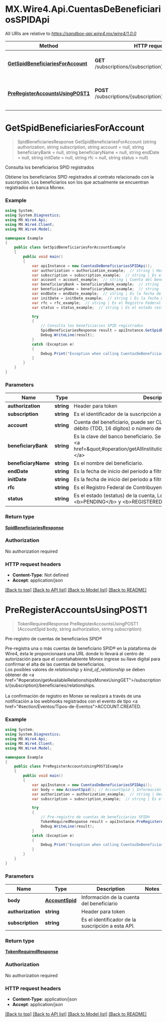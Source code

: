 # MX.Wire4.Api.CuentasDeBeneficiariosSPIDApi

All URIs are relative to *https://sandbox-api.wire4.mx/wire4/1.0.0*

Method | HTTP request | Description
------------- | ------------- | -------------
[**GetSpidBeneficiariesForAccount**](CuentasDeBeneficiariosSPIDApi.md#getspidbeneficiariesforaccount) | **GET** /subscriptions/{subscription}/beneficiaries/spid | Consulta los beneficiarios SPID registrados
[**PreRegisterAccountsUsingPOST1**](CuentasDeBeneficiariosSPIDApi.md#preregisteraccountsusingpost1) | **POST** /subscriptions/{subscription}/beneficiaries/spid | Pre-registro de cuentas de beneficiarios SPID®

<a name="getspidbeneficiariesforaccount"></a>
# **GetSpidBeneficiariesForAccount**
> SpidBeneficiariesResponse GetSpidBeneficiariesForAccount (string authorization, string subscription, string account = null, string beneficiaryBank = null, string beneficiaryName = null, string endDate = null, string initDate = null, string rfc = null, string status = null)

Consulta los beneficiarios SPID registrados

Obtiene los beneficiarios SPID registrados al contrato relacionado con la suscripción. Los beneficiarios son los que actualmente se encuentran registrados en banca Monex.

### Example
```csharp
using System;
using System.Diagnostics;
using MX.Wire4.Api;
using MX.Wire4.Client;
using MX.Wire4.Model;

namespace Example
{
    public class GetSpidBeneficiariesForAccountExample
    {
        public void main()
        {
            var apiInstance = new CuentasDeBeneficiariosSPIDApi();
            var authorization = authorization_example;  // string | Header para token
            var subscription = subscription_example;  // string | Es el identificador de la suscripción a esta API.
            var account = account_example;  // string | Cuenta del beneficiario, puede ser CLABE (18 dígitos), Tarjeta de débito  (TDD, 16 dígitos) o número de celular (10 dígitos). (optional) 
            var beneficiaryBank = beneficiaryBank_example;  // string | Es la clave del banco beneficiario. Se puede obtener del catalogo de <a href=\"#operation/getAllInstitutionsUsingGET\">instituciones.</a> (optional) 
            var beneficiaryName = beneficiaryName_example;  // string | Es el nombre del beneficiario. (optional) 
            var endDate = endDate_example;  // string | Es la fecha de inicio del periodo a filtrar en formato dd-mm-yyyy. (optional) 
            var initDate = initDate_example;  // string | Es la fecha de inicio del periodo a filtrar en formato dd-mm-yyyy. (optional) 
            var rfc = rfc_example;  // string | Es el Registro Federal de Contribuyentes (RFC) del beneficiario. (optional) 
            var status = status_example;  // string | Es el estado (estatus) de la cuenta, Los valores pueden ser <b>PENDING</b> y <b>REGISTERED</b>. (optional) 

            try
            {
                // Consulta los beneficiarios SPID registrados
                SpidBeneficiariesResponse result = apiInstance.GetSpidBeneficiariesForAccount(authorization, subscription, account, beneficiaryBank, beneficiaryName, endDate, initDate, rfc, status);
                Debug.WriteLine(result);
            }
            catch (Exception e)
            {
                Debug.Print("Exception when calling CuentasDeBeneficiariosSPIDApi.GetSpidBeneficiariesForAccount: " + e.Message );
            }
        }
    }
}
```

### Parameters

Name | Type | Description  | Notes
------------- | ------------- | ------------- | -------------
 **authorization** | **string**| Header para token | 
 **subscription** | **string**| Es el identificador de la suscripción a esta API. | 
 **account** | **string**| Cuenta del beneficiario, puede ser CLABE (18 dígitos), Tarjeta de débito  (TDD, 16 dígitos) o número de celular (10 dígitos). | [optional] 
 **beneficiaryBank** | **string**| Es la clave del banco beneficiario. Se puede obtener del catalogo de &lt;a href&#x3D;\&quot;#operation/getAllInstitutionsUsingGET\&quot;&gt;instituciones.&lt;/a&gt; | [optional] 
 **beneficiaryName** | **string**| Es el nombre del beneficiario. | [optional] 
 **endDate** | **string**| Es la fecha de inicio del periodo a filtrar en formato dd-mm-yyyy. | [optional] 
 **initDate** | **string**| Es la fecha de inicio del periodo a filtrar en formato dd-mm-yyyy. | [optional] 
 **rfc** | **string**| Es el Registro Federal de Contribuyentes (RFC) del beneficiario. | [optional] 
 **status** | **string**| Es el estado (estatus) de la cuenta, Los valores pueden ser &lt;b&gt;PENDING&lt;/b&gt; y &lt;b&gt;REGISTERED&lt;/b&gt;. | [optional] 

### Return type

[**SpidBeneficiariesResponse**](SpidBeneficiariesResponse.md)

### Authorization

No authorization required

### HTTP request headers

 - **Content-Type**: Not defined
 - **Accept**: application/json

[[Back to top]](#) [[Back to API list]](../README.md#documentation-for-api-endpoints) [[Back to Model list]](../README.md#documentation-for-models) [[Back to README]](../README.md)
<a name="preregisteraccountsusingpost1"></a>
# **PreRegisterAccountsUsingPOST1**
> TokenRequiredResponse PreRegisterAccountsUsingPOST1 (AccountSpid body, string authorization, string subscription)

Pre-registro de cuentas de beneficiarios SPID®

Pre-registra una o más cuentas de beneficiario SPID® en la plataforma de Wire4, ésta le proporcionaará una URL donde lo llevará al centro de autorización para que el cuentahabiente Monex ingrese su llave digital para confirmar el alta de las cuentas de beneficiarios.<br/> Los posibles valores de <em>relationship</em> y <em>kind_of_relationship</em> se deben  obtener de <a href=\"#operation/getAvailableRelationshipsMonexUsingGET\">/subscriptions/{subscription}/beneficiaries/relationships.</a><br/><br/>La confirmación de registro en Monex se realizará a través de una notificación a los webhooks registrados con el evento de tipo <a href=\"#section/Eventos/Tipos-de-Eventos\">ACCOUNT.CREATED.</a>

### Example
```csharp
using System;
using System.Diagnostics;
using MX.Wire4.Api;
using MX.Wire4.Client;
using MX.Wire4.Model;

namespace Example
{
    public class PreRegisterAccountsUsingPOST1Example
    {
        public void main()
        {
            var apiInstance = new CuentasDeBeneficiariosSPIDApi();
            var body = new AccountSpid(); // AccountSpid | Información de la cuenta del beneficiario
            var authorization = authorization_example;  // string | Header para token
            var subscription = subscription_example;  // string | Es el identificador de la suscripción a esta API.

            try
            {
                // Pre-registro de cuentas de beneficiarios SPID®
                TokenRequiredResponse result = apiInstance.PreRegisterAccountsUsingPOST1(body, authorization, subscription);
                Debug.WriteLine(result);
            }
            catch (Exception e)
            {
                Debug.Print("Exception when calling CuentasDeBeneficiariosSPIDApi.PreRegisterAccountsUsingPOST1: " + e.Message );
            }
        }
    }
}
```

### Parameters

Name | Type | Description  | Notes
------------- | ------------- | ------------- | -------------
 **body** | [**AccountSpid**](AccountSpid.md)| Información de la cuenta del beneficiario | 
 **authorization** | **string**| Header para token | 
 **subscription** | **string**| Es el identificador de la suscripción a esta API. | 

### Return type

[**TokenRequiredResponse**](TokenRequiredResponse.md)

### Authorization

No authorization required

### HTTP request headers

 - **Content-Type**: application/json
 - **Accept**: application/json

[[Back to top]](#) [[Back to API list]](../README.md#documentation-for-api-endpoints) [[Back to Model list]](../README.md#documentation-for-models) [[Back to README]](../README.md)

